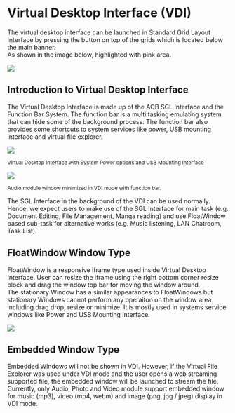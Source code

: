 # Virtual Desktop Interface (VDI)
The virtual desktop interface can be launched in Standard Grid Layout Interface by 
pressing the button on top of the grids which is located below the main banner.  
As shown in the image below, highlighted with pink area.

![](image/enter_VDI_mode.png)

## Introduction to Virtual Desktop Interface
The Virtual Desktop Interface is made up of the AOB SGL Interface and the Function Bar System.
The function bar is a multi tasking emulating system that can hide some of the background process.
The function bar also provides some shortcuts to system services like power, USB mounting interface 
and virtual file explorer.

![](image/VDI_system_services.png)

<sub>Virtual Desktop Interface with System Power options and USB Mounting Interface</sub>

![](image/VDI_window_min.png)

<sub>Audio module window minimized in VDI mode with function bar.</sub>

The SGL Interface in the background of the VDI can be used normally. Hence, we expect users to make
use of the SGL Interface for main task (e.g. Document Editing, File Management, Manga reading) and
use FloatWindow based sub-task for alternative works (e.g. Music listening, LAN Chatroom, Task List).


## FloatWindow Window Type
FloatWindow is a responsive iframe type used inside Virtual Desktop Interface.
User can resize the iframe using the right bottom corner resize block and drag the window top bar
for moving the window around.  
The stationary Window has a similar appearances to FloatWindows but stationary Windows cannot perform
any operaiton on the window area including drag drop, resize or minimize. It is mostly used in systems
service windows like Power and USB Mounting Interface.

![](image/FloatWindow_and_Stationary_Window.png)

## Embedded Window Type
Embedded Windows will not be shown in VDI. However, if the Virtual File Explorer was used under
VDI mode and the user opens a web streaming supported file, the embedded window will be launched to 
stream the file. Currently, only Audio, Photo and Video module support embedded window for music (mp3), 
video (mp4, webm) and image (png, jpg / jpeg) display in VDI mode.

